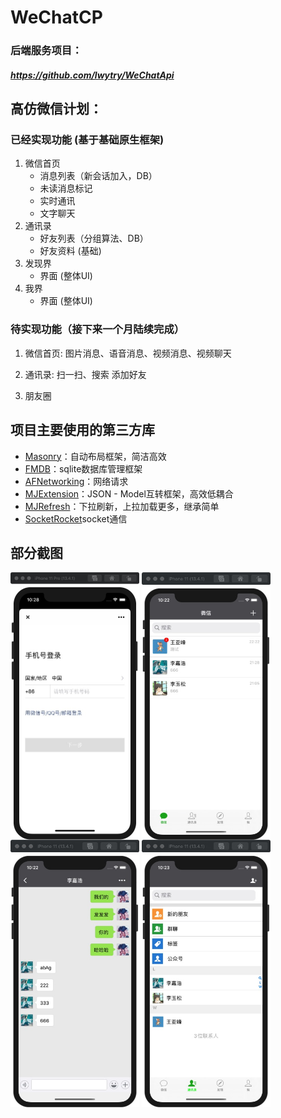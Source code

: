 # WeChatCP
### 后端服务项目：
##### https://github.com/lwytry/WeChatApi

## 高仿微信计划：
### 已经实现功能 (基于基础原生框架)
1. 微信首页
	* 消息列表（新会话加入，DB）
	* 未读消息标记
	* 实时通讯
	* 文字聊天
2. 通讯录
	* 好友列表（分组算法、DB）
	* 好友资料 (基础)
3. 发现界
	* 界面 (整体UI)
4. 我界
	* 界面 (整体UI)
### 待实现功能（接下来一个月陆续完成）
1. 微信首页: 图片消息、语音消息、视频消息、视频聊天

2. 通讯录: 扫一扫、搜索 添加好友

3. 朋友圈

## 项目主要使用的第三方库
* [Masonry](https://github.com/SnapKit/Masonry)：自动布局框架，简洁高效
* [FMDB](https://github.com/ccgus/fmdb)：sqlite数据库管理框架
* [AFNetworking](https://github.com/AFNetworking/AFNetworking)：网络请求
* [MJExtension](https://github.com/CoderMJLee/MJExtension)：JSON - Model互转框架，高效低耦合
* [MJRefresh](https://github.com/CoderMJLee/MJRefresh)：下拉刷新，上拉加载更多，继承简单
* [SocketRocket](https://github.com/facebookarchive/SocketRocket)socket通信
## 部分截图
<img src="./Introduce/login.jpg" width = "206" height = "428" alt="login" align=center />  <img src="./Introduce/conversation.jpg" width = "206" height = "428" alt="conversation" align=center /> <img src="./Introduce/chat.jpg" width = "206" height = "428" alt="chat" align=center />  <img src="./Introduce/contact.jpg" width = "206" height = "428" alt="contact" align=center />
